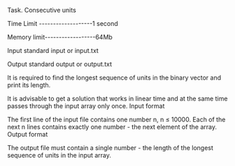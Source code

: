 Task. Consecutive units

Time Limit -------------------1 second

Memory limit------------------64Mb

Input standard input or input.txt

Output standard output or output.txt

It is required to find the longest sequence of units in the binary vector and print its length.

It is advisable to get a solution that works in linear time and at the same time passes through the input array only once.
Input format

The first line of the input file contains one number n, n ≤ 10000. Each of the next n lines contains exactly one number - the next element of the array.
Output format

The output file must contain a single number - the length of the longest sequence of units in the input array.